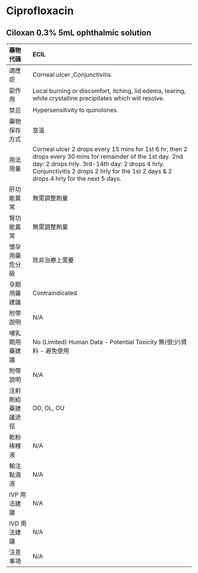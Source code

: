 # Ciprofloxacin

## Ciloxan 0.3% 5mL ophthalmic solution

| 藥物代碼           | ECIL                                                                                                                                                                                                                                                   |
|:-------------------|:-------------------------------------------------------------------------------------------------------------------------------------------------------------------------------------------------------------------------------------------------------|
| 適應症             | Corneal ulcer ,Conjunctivitis.                                                                                                                                                                                                                         |
| 副作用             | Local burning or discomfort, itching, lid edema, tearing, white crystalline precipitates which will resolve.                                                                                                                                           |
| 禁忌               | Hypersensitivity to quinolones.                                                                                                                                                                                                                        |
| 藥物保存方式       | 室溫                                                                                                                                                                                                                                                   |
| 用法用量           | Corneal ulcer 2 drops every 15 mins for 1st 6 hr, then 2 drops every 30 mins for remainder of the 1st day. 2nd day: 2 drops hrly. 3rd-14th day: 2 drops 4 hrly. Conjunctivitis 2 drops 2 hrly for the 1st 2 days & 2 drops 4 hrly for the next 5 days. |
| 肝功能異常         | 無需調整劑量                                                                                                                                                                                                                                           |
| 腎功能異常         | 無需調整劑量                                                                                                                                                                                                                                           |
| 懷孕用藥危分級     | 除非治療上需要                                                                                                                                                                                                                                         |
| 孕期用藥建議       | Contraindicated                                                                                                                                                                                                                                        |
| 附帶說明           | N/A                                                                                                                                                                                                                                                    |
| 哺乳期用藥建議     | No (Limited) Human Data - Potential Toxicity 無(很少)資料 - 避免使用                                                                                                                                                                                   |
| 附帶說明           | N/A                                                                                                                                                                                                                                                    |
| 注射劑給藥建議途徑 | OD, OL, OU                                                                                                                                                                                                                                             |
| 乾粉稀釋液         | N/A                                                                                                                                                                                                                                                    |
| 輸注點滴液         | N/A                                                                                                                                                                                                                                                    |
| IVP 用法建議       | N/A                                                                                                                                                                                                                                                    |
| IVD 用法建議       | N/A                                                                                                                                                                                                                                                    |
| 注意事項           | N/A                                                                                                                                                                                                                                                    |

